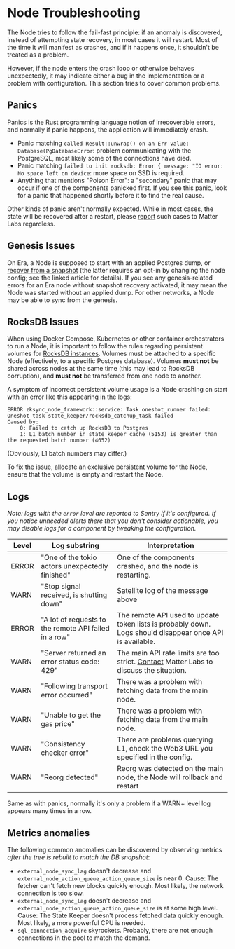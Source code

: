# Node Troubleshooting

The Node tries to follow the fail-fast principle: if an anomaly is discovered, instead of attempting state recovery, in
most cases it will restart. Most of the time it will manifest as crashes, and if it happens once, it shouldn't be
treated as a problem.

However, if the node enters the crash loop or otherwise behaves unexpectedly, it may indicate either a bug in the
implementation or a problem with configuration. This section tries to cover common problems.

## Panics

Panics is the Rust programming language notion of irrecoverable errors, and normally if panic happens, the application
will immediately crash.

- Panic matching `called Result::unwrap() on an Err value: Database(PgDatabaseError`: problem communicating with the
  PostgreSQL, most likely some of the connections have died.
- Panic matching `failed to init rocksdb: Error { message: "IO error: No space left on device`: more space on SSD is
  required.
- Anything that mentions "Poison Error": a "secondary" panic that may occur if one of the components panicked first. If
  you see this panic, look for a panic that happened shortly before it to find the real cause.

Other kinds of panic aren't normally expected. While in most cases, the state will be recovered after a restart, please
[report][contact_us] such cases to Matter Labs regardless.

[contact_us]: https://zksync.io/contact

## Genesis Issues

On Era, a Node is supposed to start with an applied Postgres dump, or
[recover from a snapshot](07_snapshots_recovery.md) (the latter requires an opt-in by changing the node config; see the
linked article for details). If you see any genesis-related errors for an Era node without snapshot recovery activated,
it may mean the Node was started without an applied dump. For other networks, a Node may be able to sync from the
genesis.

## RocksDB Issues

When using Docker Compose, Kubernetes or other container orchestrators to run a Node, it is important to follow the
rules regarding persistent volumes for [RocksDB instances](02_configuration.md#database). Volumes must be attached to a
specific Node (effectively, to a specific Postgres database). Volumes **must not** be shared across nodes at the same
time (this may lead to RocksDB corruption), and **must not** be transferred from one node to another.

A symptom of incorrect persistent volume usage is a Node crashing on start with an error like this appearing in the
logs:

```text
ERROR zksync_node_framework::service: Task oneshot_runner failed: Oneshot task state_keeper/rocksdb_catchup_task failed
Caused by:
    0: Failed to catch up RocksDB to Postgres
    1: L1 batch number in state keeper cache (5153) is greater than the requested batch number (4652)
```

(Obviously, L1 batch numbers may differ.)

To fix the issue, allocate an exclusive persistent volume for the Node, ensure that the volume is empty and restart the
Node.

## Logs

_Note: logs with the `error` level are reported to Sentry if it's configured. If you notice unneeded alerts there that
you don't consider actionable, you may disable logs for a component by tweaking the configuration._

| Level | Log substring                                         | Interpretation                                                                                           |
| ----- | ----------------------------------------------------- | -------------------------------------------------------------------------------------------------------- |
| ERROR | "One of the tokio actors unexpectedly finished"       | One of the components crashed, and the node is restarting.                                               |
| WARN  | "Stop signal received, <component> is shutting down"  | Satellite log of the message above                                                                       |
| ERROR | "A lot of requests to the remote API failed in a row" | The remote API used to update token lists is probably down. Logs should disappear once API is available. |
| WARN  | "Server returned an error status code: 429"           | The main API rate limits are too strict. [Contact][contact_us] Matter Labs to discuss the situation.     |
| WARN  | "Following transport error occurred"                  | There was a problem with fetching data from the main node.                                               |
| WARN  | "Unable to get the gas price"                         | There was a problem with fetching data from the main node.                                               |
| WARN  | "Consistency checker error"                           | There are problems querying L1, check the Web3 URL you specified in the config.                          |
| WARN  | "Reorg detected"                                      | Reorg was detected on the main node, the Node will rollback and restart                                  |

Same as with panics, normally it's only a problem if a WARN+ level log appears many times in a row.

## Metrics anomalies

The following common anomalies can be discovered by observing metrics _after the tree is rebuilt to match the DB
snapshot_:

- `external_node_sync_lag` doesn't decrease and `external_node_action_queue_action_queue_size` is near 0. Cause: The
  fetcher can't fetch new blocks quickly enough. Most likely, the network connection is too slow.
- `external_node_sync_lag` doesn't decrease and `external_node_action_queue_action_queue_size` is at some high level.
  Cause: The State Keeper doesn't process fetched data quickly enough. Most likely, a more powerful CPU is needed.
- `sql_connection_acquire` skyrockets. Probably, there are not enough connections in the pool to match the demand.
